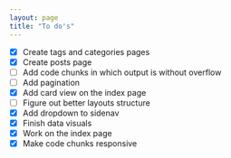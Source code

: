 ```yaml
---
layout: page
title: "To do's"
---
```

	
  - [x] Create tags and categories pages
  - [x] Create posts page
  - [ ] Add code chunks in which output is without overflow
  - [ ] Add pagination
  - [x] Add card view on the index page
  - [ ] Figure out better layouts structure
  - [x] Add dropdown to sidenav
  - [x] Finish data visuals
  - [x] Work on the index page
  - [x] Make code chunks responsive

